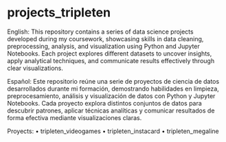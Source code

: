 # projects_tripleten

English: 
This repository contains a series of data science projects developed during my coursework, showcasing skills in data cleaning, preprocessing, analysis, and visualization using Python and Jupyter Notebooks. Each project explores different datasets to uncover insights, apply analytical techniques, and communicate results effectively through clear visualizations.

Español: 
Este repositorio reúne una serie de proyectos de ciencia de datos desarrollados durante mi formación, demostrando habilidades en limpieza, preprocesamiento, análisis y visualización de datos con Python y Jupyter Notebooks. Cada proyecto explora distintos conjuntos de datos para descubrir patrones, aplicar técnicas analíticas y comunicar resultados de forma efectiva mediante visualizaciones claras.

Proyects:
•	tripleten_videogames
•	tripleten_instacard
•	tripleten_megaline


